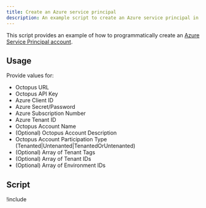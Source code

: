 ```yaml
---
title: Create an Azure service principal
description: An example script to create an Azure service principal in Octopus.
---
```


This script provides an example of how to programmatically create an [Azure Service Principal account](/docs/infrastructure/deployment-targets/azure/index.md#azure-service-principal).

## Usage

Provide values for:

- Octopus URL
- Octopus API Key
- Azure Client ID
- Azure Secret/Password
- Azure Subscription Number
- Azure Tenant ID
- Octopus Account Name
- (Optional) Octopus Account Description
- Octopus Account Participation Type (Tenanted|Untenanted|TenantedOrUntenanted)
- (Optional) Array of Tenant Tags
- (Optional) Array of Tenant IDs
- (Optional) Array of Environment IDs

## Script

!include <create-azure-service-principal-scripts>
